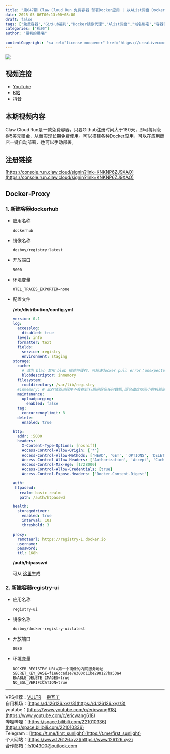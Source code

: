 ```yaml
---
title: "第047期 Claw Cloud Run 免费容器 部署Docker应用 | 以AList网盘 Docker-Proxy为例 | 应用商店一键部署 vs 手动部署"
date: 2025-05-06T00:13:00+08:00
draft: false
tags: ["免费容器","GitHub福利","Docker镜像代理","Alist网盘","域名绑定","容器部署","零成本搭建","云服务","资源限制","开源工具"]
categories: ["视频"]
author: "最初的晨曦"

contentCopyright: '<a rel="license noopener" href="https://creativecommons.org/licenses/by-nc-sa/4.0/deed.zh" target="_blank">本文章采用 CC BY-NC-SA 4.0 许可协议</a>'
---
```


![](../../images/047/0.jpg)
	
## 视频连接
- [YouTube](https://youtu.be/LH7LUkkq-ng)
- [B站](https://www.bilibili.com/video/BV12CV1zoEf8/)
- [抖音](https://www.douyin.com/video/7501221640370474292)

## 本期视频内容

Claw Cloud Run是一款免费容器，只要Github注册时间大于180天，即可每月获得5美元赠金，从而实现长期免费使用。可以搭建各种Docker应用，可以在应用商店一键自动部署，也可以手动部署。

## 注册链接

[https://console.run.claw.cloud/signin?link=KNKNP6ZJ9XAO](https://console.run.claw.cloud/signin?link=KNKNP6ZJ9XAO)

## Docker-Proxy

### 1. 新建容器dockerhub
- 应用名称

  `dockerhub`

- 镜像名称

  `dqzboy/registry:latest`

- 开放端口

  `5000`

- 环境变量

  `OTEL_TRACES_EXPORTER=none`

- 配置文件

  **/etc/distribution/config.yml**
  
  ```yaml
  version: 0.1
  log:
    accesslog:
      disabled: true
    level: info
    formatter: text
    fields:
      service: registry
      environment: staging
  storage:
    cache:
      # 改为 blan 禁用 blob 描述符缓存，可解决docker pull error：unexpected EOF
      blobdescriptor: inmemory
    filesystem:
      rootdirectory: /var/lib/registry
    #inmemory: # 此存储驱动程序不会在运行期间保留任何数据,适合磁盘空间小的机器使用(但是会使用内存开销,只适合测试)
    maintenance:
      uploadpurging:
        enabled: false
    tag:
      concurrencylimit: 8
    delete:
      enabled: true
  
  http:
    addr: :5000
    headers:
      X-Content-Type-Options: [nosniff]
      Access-Control-Allow-Origin: ['*']
      Access-Control-Allow-Methods: ['HEAD', 'GET', 'OPTIONS', 'DELETE']
      Access-Control-Allow-Headers: ['Authorization', 'Accept', 'Cache-Control']
      Access-Control-Max-Age: [1728000]
      Access-Control-Allow-Credentials: [true]
      Access-Control-Expose-Headers: ['Docker-Content-Digest']
  
  auth:
   htpasswd:
     realm: basic-realm
     path: /auth/htpasswd
  
  health:
    storagedriver:
      enabled: true
      interval: 10s
      threshold: 3
  
  proxy:
    remoteurl: https://registry-1.docker.io
    username: 
    password:
    ttl: 168h
  ```
  
  **/auth/htpasswd**
  
  可从 [这里](https://www.126126.xyz/net/htpasswd.htm)生成
  
### 2. 新建容器registry-ui

- 应用名称

  `registry-ui`

- 镜像名称

  `dqzboy/docker-registry-ui:latest`

- 开放端口

  `8080`

- 环境变量

  ```
  DOCKER_REGISTRY_URL=第一个镜像的内网服务地址
  SECRET_KEY_BASE=f1e6ccad1e7e300c11be298127ba53a4
  ENABLE_DELETE_IMAGES=true
  NO_SSL_VERIFICATION=true
  ```

  


---

VPS推荐：[VULTR](https://www.vultr.com/?ref=9742814)&nbsp;&nbsp;&nbsp;&nbsp;[搬瓦工](https://bwh81.net/aff.php?aff=73687)  
自用机场：[https://d.126126.xyz/3](https://d.126126.xyz/3)  
youtube：[https://www.youtube.com/c/ericwang618](https://www.youtube.com/c/ericwang618)  
哔哩哔哩：[https://space.bilibili.com/221010336](https://space.bilibili.com/221010336)  
Telegram：[https://t.me/first_sunlight](https://t.me/first_sunlight)  
个人网站：[https://www.126126.xyz](https://www.126126.xyz)  
合作邮箱：fs104300@outlook.com